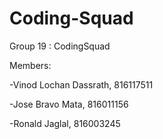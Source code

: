 # Coding-Squad
Group 19 : CodingSquad 

Members: 

-Vinod Lochan Dassrath, 816117511 

-Jose Bravo Mata, 816011156 

-Ronald Jaglal, 816003245
